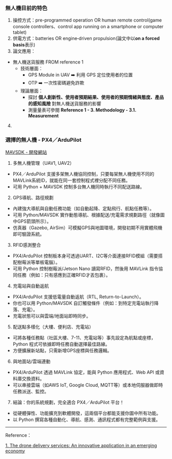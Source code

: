 ### 無人機目前的特色
1. 操控方式：pre-programmed operation OR human remote control(game console controllers、control app running on a smartphone or computer tablet)
2. 供電方式：batteries OR engine‑driven propulsion(論文中以**on a forced basis**表示)
3. 論文應用：
  - 無人機送貨服務 FROM reference 1
    - 技術層面：
      - GPS Module in UAV ➡️ 利用 GPS 定位使用者的位置
      - OTP ➡️ 一次性密碼避免詐欺
    - 理論層面：
      - 探討 **個人創新性、使用者預期結果、使用者的預期情緒與態度、產品的感知風險** 對無人機送貨服務的影響
      - 測量量表可參閱 **Reference 1 - 3. Methodology - 3.1. Measurement**
4.   



### 選擇的無人機 - PX4／ArduPilot
[MAVSDK - 開發網站](https://mavsdk.mavlink.io/main/en/index.html)
1. 多無人機管理（UAV1, UAV2）
- PX4／ArduPilot 支援多架無人機協同控制，只要每架無人機使用不同的MAVLink系統ID，就能在同一套控制程式裡分配不同任務。
- 可用 Python + MAVSDK 控制多台無人機同時執行不同配送路線。

2. GPS導航、路徑規劃
- 內建強大導航與自動任務功能（如自動起降、定點飛行、航點任務等）。
- 可用 Python/MAVSDK 實作動態導航、根據配送/充電需求規劃路徑（就像圖中GPS箭頭所示）。
- 仿真器（Gazebo, AirSim）可模擬GPS與地圖環境，開發初期不用實體飛機即可驗證系統。

3. RFID感測整合
- PX4/ArduPilot 控制板本身可透過UART、I2C等介面連接RFID模組（需要搭配樹莓派等單板電腦）。
- 可用 Python 控制樹莓派/Jetson Nano 讀寫RFID，然後用 MAVLink 指令協同任務（例如：只有感應到正確RFID才丟包裹）。

4. 充電站與自動返航
- PX4/ArduPilot 支援低電量自動返航（RTL, Return-to-Launch）。
- 你也可以用 Python/MAVSDK 自訂觸發條件（例如：到特定充電站執行降落、充電）。
- 充電狀態可以與雲端/地面站即時同步。

5. 配送點多樣化（大樓、便利店、充電站）
- 可將各種任務點（社區大樓、7-11、充電站等）事先設定為航點或座標，Python 程式可依據即時任務自動選擇最佳路線。
- 方便擴展新站點，只需新增GPS座標與任務邏輯。

6. 與地面站/雲端連動
- PX4/ArduPilot 透過 MAVLink 協定，能與 Python 應用程式、Web API 或資料庫交換資料。
- 可以串接雲端（如AWS IoT, Google Cloud, MQTT等）或本地伺服器做即時任務派送、監控。

7. 結論：你的系統規劃，完全適合 PX4／ArduPilot 平台！
- 從硬體彈性、功能擴充到軟體開發，這兩個平台都能支援你圖中所有功能。
- 以 Python 撰寫各種自動化、導航、感測、通訊程式都有完整範例與支援。



---
Reference：

[1. The drone delivery services: An innovative application in an emerging economy](https://github.com/ianchiu111/Paper_Reading/blob/main/UAV/01%20-%20The%20drone%20delivery%20services%3A%20An%20innovative%20application%20in%20an%20emerging%20economy.md)

